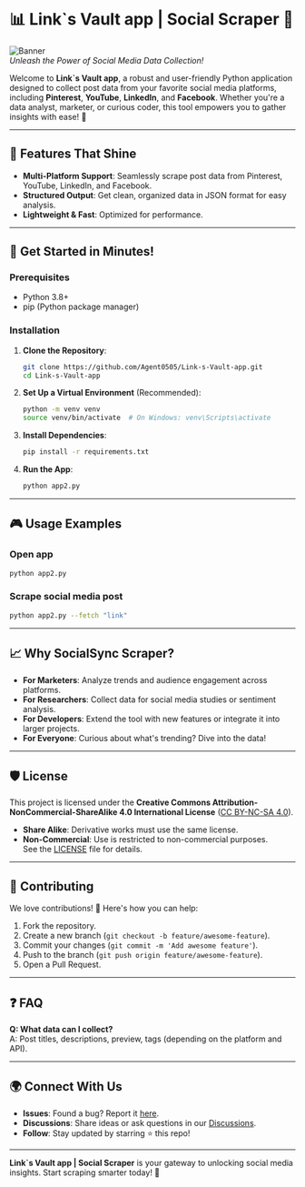 # 📊 Link`s Vault app | Social Scraper 🚀

![Banner](https://via.placeholder.com/1200x300.png?text=SocialSync+Scraper)  
*Unleash the Power of Social Media Data Collection!*

Welcome to **Link`s Vault app**, a robust and user-friendly Python application designed to collect post data from your favorite social media platforms, including **Pinterest**, **YouTube**, **LinkedIn**, and **Facebook**. Whether you're a data analyst, marketer, or curious coder, this tool empowers you to gather insights with ease! 🎉

---

## 🌟 Features That Shine

- **Multi-Platform Support**: Seamlessly scrape post data from Pinterest, YouTube, LinkedIn, and Facebook.
- **Structured Output**: Get clean, organized data in JSON format for easy analysis.
- **Lightweight & Fast**: Optimized for performance.

---

## 🚀 Get Started in Minutes!

### Prerequisites
- Python 3.8+
- pip (Python package manager)

### Installation
1. **Clone the Repository**:
   ```bash
   git clone https://github.com/Agent0505/Link-s-Vault-app.git
   cd Link-s-Vault-app
   ```

2. **Set Up a Virtual Environment** (Recommended):
   ```bash
   python -m venv venv
   source venv/bin/activate  # On Windows: venv\Scripts\activate
   ```

3. **Install Dependencies**:
   ```bash
   pip install -r requirements.txt
   ```

4. **Run the App**:
   ```bash
   python app2.py
   ```

---

## 🎮 Usage Examples

### Open app
```bash
python app2.py
```

### Scrape social media post
```bash
python app2.py --fetch "link"
```


---


## 📈 Why SocialSync Scraper?

- **For Marketers**: Analyze trends and audience engagement across platforms.
- **For Researchers**: Collect data for social media studies or sentiment analysis.
- **For Developers**: Extend the tool with new features or integrate it into larger projects.
- **For Everyone**: Curious about what's trending? Dive into the data!

---

## 🛡️ License

This project is licensed under the **Creative Commons Attribution-NonCommercial-ShareAlike 4.0 International License** ([CC BY-NC-SA 4.0](https://creativecommons.org/licenses/by-nc-sa/4.0/)).  
- **Share Alike**: Derivative works must use the same license.
- **Non-Commercial**: Use is restricted to non-commercial purposes.  
See the [LICENSE](LICENSE) file for details.

---

## 🤝 Contributing

We love contributions! 💖 Here's how you can help:
1. Fork the repository.
2. Create a new branch (`git checkout -b feature/awesome-feature`).
3. Commit your changes (`git commit -m 'Add awesome feature'`).
4. Push to the branch (`git push origin feature/awesome-feature`).
5. Open a Pull Request.


---

## ❓ FAQ


**Q: What data can I collect?**  
A: Post titles, descriptions, preview, tags (depending on the platform and API).

---

## 🌍 Connect With Us

- **Issues**: Found a bug? Report it [here](https://github.com/Agent0505/Link-s-Vault-app/issues).
- **Discussions**: Share ideas or ask questions in our [Discussions](https://github.com/Agent0505/Link-s-Vault-app/discussions).
- **Follow**: Stay updated by starring ⭐ this repo!

---

**Link`s Vault app | Social Scraper** is your gateway to unlocking social media insights. Start scraping smarter today! 🚀